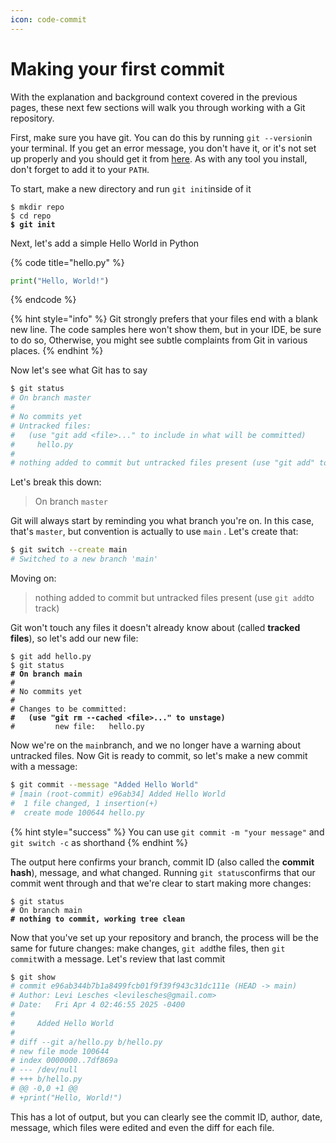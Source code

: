 ```yaml
---
icon: code-commit
---
```


# Making your first commit

With the explanation and background context covered in the previous pages, these next few sections will walk you through working with a Git repository.&#x20;

First, make sure you have git. You can do this by running `git --version`in your terminal. If you get an error message, you don't have it, or it's not set up properly and you should get it from [here](https://git-scm.com/downloads). As with any tool you install, don't forget to add it to your `PATH`.

To start, make a new directory and run `git init`inside of it

<pre class="language-bash"><code class="lang-bash">$ mkdir repo
$ cd repo
<strong>$ git init
</strong></code></pre>

Next, let's add a simple Hello World in Python

{% code title="hello.py" %}
```python
print("Hello, World!")
```
{% endcode %}

{% hint style="info" %}
Git strongly prefers that your files end with a blank new line. The code samples here won't show them, but in your IDE, be sure to do so, Otherwise, you might see subtle complaints from Git in various places.
{% endhint %}

Now let's see what Git has to say

```bash
$ git status
# On branch master
# 
# No commits yet
# Untracked files: 
#   (use "git add <file>..." to include in what will be committed)
#     hello.py
# 
# nothing added to commit but untracked files present (use "git add" to track) 
```

Let's break this down:&#x20;

> On branch `master`

Git will always start by reminding you what branch you're on. In this case, that's `master`, but convention is actually to use `main` . Let's create that:&#x20;

```bash
$ git switch --create main
# Switched to a new branch 'main'
```

Moving on:&#x20;

> nothing added to commit but untracked files present (use `git add`to track)

Git won't touch any files it doesn't already know about (called **tracked files**), so let's add our new file:&#x20;

<pre class="language-bash"><code class="lang-bash">$ git add hello.py
$ git status
<strong># On branch main
</strong># 
# No commits yet
#
# Changes to be committed:
<strong>#   (use "git rm --cached &#x3C;file>..." to unstage)
</strong>#         new file:   hello.py
</code></pre>

Now we're on the `main`branch, and we no longer have a warning about untracked files. Now Git is ready to commit, so let's make a new commit with a message:&#x20;

```bash
$ git commit --message "Added Hello World"
# [main (root-commit) e96ab34] Added Hello World
#  1 file changed, 1 insertion(+)
#  create mode 100644 hello.py
```

{% hint style="success" %}
You can use `git commit -m "your message"` and `git switch -c` as shorthand
{% endhint %}

The output here confirms your branch, commit ID (also called the **commit hash**), message, and what changed. Running `git status`confirms that our commit went through and that we're clear to start making more changes:&#x20;

<pre class="language-bash"><code class="lang-bash">$ git status
# On branch main
<strong># nothing to commit, working tree clean
</strong></code></pre>

Now that you've set up your repository and branch, the process will be the same for future changes: make changes, `git add`the files, then `git commit`with a message. Let's review that last commit

```bash
$ git show
# commit e96ab344b7b1a8499fcb01f9f39f943c31dc111e (HEAD -> main)
# Author: Levi Lesches <levilesches@gmail.com>
# Date:   Fri Apr 4 02:46:55 2025 -0400
# 
#     Added Hello World
# 
# diff --git a/hello.py b/hello.py
# new file mode 100644
# index 0000000..7df869a
# --- /dev/null
# +++ b/hello.py
# @@ -0,0 +1 @@
# +print("Hello, World!")
```

This has a lot of output, but you can clearly see the commit ID, author, date, message, which files were edited and even the diff for each file.&#x20;
